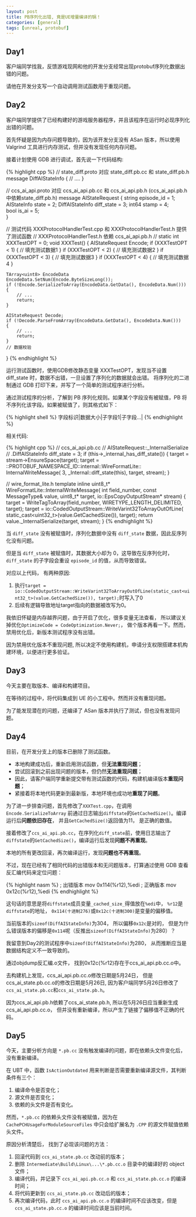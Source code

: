 ```yaml
---
layout: post
title: PB序列化出错, 竟是UE增量编译的锅！
categories: [general]
tags: [unreal, protobuf]
---
```


## Day1

客户端同学找我，反馈游戏现网和他的开发分支经常出现protobuf序列化数据出错的问题。

请他在开发分支写一个自动调用测试函数用于重现问题。

## Day2

客户端同学提供了已经构建好的游戏服务器程序，并且该程序在运行时必现序列化出错的问题。

首先怀疑是因为内存问题导致的，因为该开发分支没有 ASan 版本，所以使用 Valgrind 工具进行内存测试，但并没有发现任何内存问题。

接着计划使用 GDB 进行调试，首先说一下代码结构:

{% highlight cpp %}
// state_diff.proto 对应 state_diff.pb.cc 和 state_diff.pb.h
message DiffAIStateInfo {
    // ....
}

// ccs_ai_api.proto 对应 ccs_ai_api.pb.cc 和 ccs_ai_api.pb.h (ccs_ai_api.pb.h中依赖state_diff.pb.h)
message AIStateRequest {
    string episode_id = 1; 
    AIStateInfo state = 2; 
    DiffAIStateInfo diff_state = 3; 
    int64 stamp = 4;                
    bool is_ai = 5;                
}

// 测试代码 XXXProtocolHandlerTest.cpp 和 XXXProtocolHandlerTest.h 提供了测试函数
// XXXProtocolHandlerTest.h 依赖 ccs_ai_api.pb.h
// static int XXXTestOPT = 0;
void XXXTest()
{
    AIStateRequest Encode;
    if (XXXTestOPT < 1)
    {
        // 填充测试数据1
    }
    if (XXXTestOPT < 2)
    {
        // 填充测试数据2
    }
    if (XXXTestOPT < 3)
    {
        // 填充测试数据3
    }
    if (XXXTestOPT < 4)
    {
        // 填充测试数据4
    }

    TArray<uint8> EncodeData
    EncodeData.SetNum(Encode.ByteSizeLong()); 
    if (!Encode.SerializeToArray(EncodeData.GetData(), EncodeData.Num()))
    {
        // ...
        return;
    }

    AIStateRequest Decode;
    if (!Decode.ParseFromArray(EncodeData.GetData(), EncodeData.Num()))
    {
        // ...
        return;
    }
    // 数据校验
}
{% endhighlight %}

运行测试函数时，使用GDB修改静态变量 XXXTestOPT，发现当不设置 diff_state 时，数据不出错，一旦设置了序列化的数据就会出错。
将序列化的二进制通过 GDB 打印下来，并写了一个简单的测试程序进行分析。

通过测试程序的分析，了解到 PB 序列化规则。如果某个字段没有被赋值，PB 将不序列化该字段。如果被赋值了，则其格式如下：

{% highlight shell %}
字段标识|数据大小|子字段1|子字段...|
{% endhighlight %}

相关代码:

{% highlight cpp %}
// ccs_ai_api.pb.cc 
// AIStateRequest::_InternalSerialize
  // .DiffAIStateInfo diff_state = 3;
  if (this->_internal_has_diff_state()) {
    target = stream->EnsureSpace(target);
    target = ::PROTOBUF_NAMESPACE_ID::internal::WireFormatLite::
      InternalWriteMessage(
        3, _Internal::diff_state(this), target, stream);
  }

// wire_format_lite.h
template <typename MessageType>
inline uint8_t* WireFormatLite::InternalWriteMessage(
    int field_number, const MessageType& value, uint8_t* target,
    io::EpsCopyOutputStream* stream) {
  target = WriteTagToArray(field_number, WIRETYPE_LENGTH_DELIMITED, target);
  target = io::CodedOutputStream::WriteVarint32ToArrayOutOfLine(
      static_cast<uint32_t>(value.GetCachedSize()), target);
  return value._InternalSerialize(target, stream);
}
{% endhighlight %}

当 `diff_state` 没有被赋值时，序列化数据中没有 `diff_state` 数据，因此反序列化没有问题。

但是当 `diff_state` 被赋值时，其数据大小却为 0，这导致在反序列化时，`diff_state` 的子字段会重设 `episode_id` 的值，从而导致错误。

对应以上代码， 有两种原因:
1. 执行`target = io::CodedOutputStream::WriteVarint32ToArrayOutOfLine(static_cast<uint32_t>(value.GetCachedSize()), target);`时写入了0
1. 后续有逻辑导致地址target指向的数据被改写为0。

我依旧怀疑是内存越界问题，由于开启了优化，很多变量无法查看， 所以建议关掉优化`OptimizeCode = CodeOptimization.Never;`， 做个版本再看一下。然而，禁用优化后，新版本测试程序没有出错。

因为禁用优化版本不重现问题, 所以决定不使用构建机，申请分支权限搭建本机构建环境，以便进行更多验证。

## Day3

今天主要在取版本、编译和构建项目。

在等待的过程中，将代码集成到 UE 的小工程中。然而并没有重现问题。

为了能发现潜在的问题，还编译了 ASan 版本并执行了测试，但也没有发现问题。

## Day4

目前，在开发分支上的版本已删除了测试函数。

* 本地构建成功后，重新启用测试函数，但**无法重现问题**；
* 尝试回滚到之前出现问题的版本，但仍然**无法重现问题**；
* 因此，请客户端同学重新提交带有测试函数的代码，构建机编译版本**重现问题**；
* 紧接着将本地代码更新到最新版，本地环境也成功地**重现了问题**。

为了进一步排查问题，首先修改了`XXXTest.cpp`，在调用 `Encode.SerializeToArray` 前通过日志输出`diffstate`的`GetCachedSize()`。编译运行后**问题依旧存在**， 并且`GetCachedSize()`返回值为11， 是正确的数值。

接着修改了`ccs_ai_api.pb.cc`，在序列化`diff_state`前，使用日志输出了`diffstate`的`GetCachedSize()`，编译运行后发现**问题不再重现**。

本地的所有更改回滚，再次编译运行，发现**问题也不再重现**。

不过，现在已经有了相同代码的出错版本和无问题版本，打算通过使用 GDB 查看反汇编代码来定位问题：

{% highlight nasm %}
; 出错版本
mov    0x114(%r12),%edi 
; 正确版本
mov    0x12c(%r12),%edi
{% endhighlight %}

这句话的意思是将`diffstate`成员变量`_cached_size_`得值放在`%edi`中， `%r12`是`diffstate`的地址， `0x114(十进制276)`或`0x12c(十进制300)`是变量的偏移值。

当前版本的`sizeof(DiffAIStateInfo)`为304， 所以偏移`0x12c`是对的， 但是为什么错误版本的偏移是`0x114`呢（反推出`sizeof(DiffAIStateInfo)`为280）？

我留意到Day2的测试程序中`sizeof(DiffAIStateInfo)`为280， 从而推断应当是数据结构定义不一致导致的。

通过objdump反汇编.o文件， 找到0x12c(%r12)存在于ccs_ai_api.pb.cc.o中。

去构建机上发现，ccs_ai_api.pb.cc.o修改日期是5月24日， 
但是ccs_ai_state.pb.cc.o的修改日期是5月26日, 因为客户端同学5月26日修改了`ccs_ai_state.pb.cc`和`ccs_ai_state.pb.h`。

因为ccs_ai_api.pb.h依赖了ccs_ai_state.pb.h, 
所以在5月26日应当重新生成ccs_ai_api.pb.cc.o，
但并没有重新编译，所以产生了链接了偏移值不正确的代码。

## Day5

今天，主要分析方向是 `*.pb.cc` 没有触发编译的问题，即在依赖头文件变化后，没有重新编译。

在 UBT 中，函数 `IsActionOutdated` 用来判断是否需要重新编译源文件，其判断条件有三个：

1. 编译命令是否变化；
1. 源文件是否变化；
1. 依赖的头文件是否有变化。

然而，`*.pb.cc` 的依赖头文件没有被赋值，因为在 `CachePCHUsageForModuleSourceFiles` 中只会给扩展名为 `.CPP` 的源文件赋值依赖头文件。

原因分析清楚后， 找到了必现该问题的方法：

1. 回滚代码到 `ccs_ai_state.pb.cc` 改动前的版本；
1. 删除 `Intermediate\Build\Linux\...\*.pb.cc.o` 目录中的编译好的 object 文件；
1. 编译代码，并记录下 `ccs_ai_api.pb.cc.o` 和 `ccs_ai_state.pb.cc.o` 的编译时间；
1. 将代码更新到 `ccs_ai_state.pb.cc` 改动后的版本；
1. 再次编译代码，此时 `ccs_ai_api.pb.cc.o` 的编译时间不应该改变，但是 `ccs_ai_state.pb.cc.o` 的编译时间应该是当前时间。

